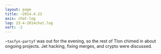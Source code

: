 ```yaml
---
layout: page
title: ~2014.4.23
axis: chat-log
log: 23-4-2014chat.log
sort: -2
---
```


`~tasfyn-partyf` was out for the evening, so the rest of Tlon chimed in about ongoing projects. Jet hacking, fixing merges, and crypto were discussed. 